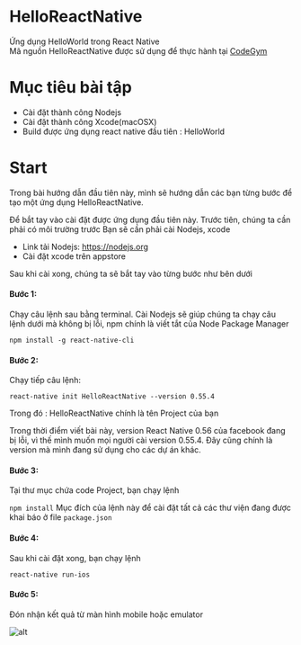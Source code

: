 # HelloReactNative
Ứng dụng HelloWorld trong React Native
<br />
Mã nguồn HelloReactNative được sử dụng để thực hành tại [CodeGym](https://codegym.vn)

# Mục tiêu bài tập
- Cài đặt thành công Nodejs
- Cài đặt thành công Xcode(macOSX)
- Build được ứng dụng react native đầu tiên : HelloWorld

# Start

Trong bài hướng dẫn đầu tiên này, mình sẽ hướng dẫn các bạn từng bước để tạo một 
ứng dụng HelloReactNative.

Để bắt tay vào cài đặt được ứng dụng đầu tiên này. Trước tiên, chúng ta cần phải có môi trường trước
Bạn sẽ cần phải cài Nodejs, xcode
- Link tải Nodejs: https://nodejs.org
- Cài đặt xcode trên appstore

Sau khi cài xong, chúng ta sẽ bắt tay vào từng bước như bên dưới

####  Bước 1: 
Chạy câu lệnh sau bằng terminal. Cài Nodejs sẽ giúp chúng ta 
chạy câu lệnh dưới mà không bị lỗi, npm chính là viết tắt của Node Package Manager

```npm install -g react-native-cli```

#### Bước 2:
Chạy tiếp câu lệnh:

```react-native init HelloReactNative --version 0.55.4```

Trong đó : HelloReactNative chính là tên Project của bạn

Trong thời điểm viết bài này, version React Native 0.56 của facebook
đang bị lỗi, vì thế mình muốn mọi người cài version 0.55.4. Đây
cũng chính là version mà mình đang sử dụng cho các dự án khác.

#### Bước 3:
Tại thư mục chứa code Project, bạn chạy lệnh

```npm install```
Mục đích của lệnh này để cài đặt tất cả các thư viện đang được khai báo ở file `package.json`

#### Bước 4: 
Sau khi cài đặt xong, bạn chạy lệnh

```react-native run-ios```

#### Bước 5: 
Đón nhận kết quả từ màn hình mobile hoặc emulator

![alt](https://github.com/anhtbok92/HelloReactNative/blob/master/img/react_native_hello_world.PNG)
